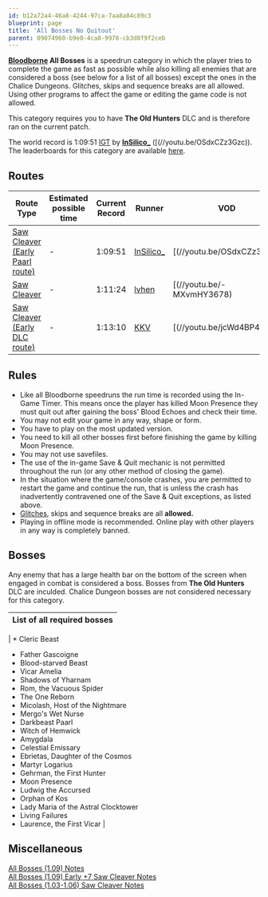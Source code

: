 ```yaml
---
id: b12a72a4-46a8-4244-97ca-7aa8a84c89c3
blueprint: page
title: 'All Bosses No Quitout'
parent: 09074960-b9e0-4ca8-9978-cb3d8f9f2ceb
---
```

**[Bloodborne](/bloodborne) All Bosses** is a speedrun category in which the player tries to complete the game as fast as possible while also killing all enemies that are considered a boss (see below for a list of all bosses) except the ones in the Chalice Dungeons. Glitches, skips and sequence breaks are all allowed. Using other programs to affect the game or editing the game code is not allowed.

This category requires you to have **The Old Hunters** DLC and is therefore ran on the current patch.

The world record is 1:09:51 [IGT](/in-game-time) by **[InSilico\_](//www.twitch.tv/insilico_)** ([(//youtu.be/OSdxCZz3Gzc)). The leaderboards for this category are available [here](/bloodborne/leaderboard).

## Routes

| Route Type                                                 | Estimated possible time | Current Record | Runner                                                           | VOD                                                                                                                   |
| ---------------------------------------------------------- | ----------------------- | -------------- | ---------------------------------------------------------------- | --------------------------------------------------------------------------------------------------------------------- |
| [Saw Cleaver (Early Paarl route)](//pastebin.com/6eMR1HUg) | -                       | 1:09:51        | [InSilico\_](//www.twitch.tv/insilico_)                          | [(//youtu.be/OSdxCZz3Gzc) |
| [Saw Cleaver](//pastebin.com/pjCJUBry)                     | -                       | 1:11:24        | [lvhen](//www.twitch.tv/lvhen)                                   | [(//youtu.be/-MXvmHY3678) |
| [Saw Cleaver (Early DLC route)](//pastebin.com/NNFZJUg8)   | -                       | 1:13:10        | [KKV](//www.youtube.com/channel/UCiyK8-S5mxEgjZwegNPjiYg/videos) | [(//youtu.be/jcWd4BP4Lmw) |

## Rules

- Like all Bloodborne speedruns the run time is recorded using the In-Game Timer. This means once the player has killed Moon Presence they must quit out after gaining the boss' Blood Echoes and check their time.
- You may not edit your game in any way, shape or form.
- You have to play on the most updated version.
- You need to kill all other bosses first before finishing the game by killing Moon Presence.
- You may not use savefiles.
- The use of the in-game Save & Quit mechanic is not permitted throughout the run (or any other method of closing the game).
- In the situation where the game/console crashes, you are permitted to restart the game and continue the run, that is unless the crash has inadvertently contravened one of the Save & Quit exceptions, as listed above.
- [Glitches](/glitches), skips and sequence breaks are all **allowed.**
- Playing in offline mode is recommended. Online play with other players in any way is completely banned.

## Bosses

Any enemy that has a large health bar on the bottom of the screen when engaged in combat is considered a boss. Bosses from **The Old Hunters** DLC are inculded. Chalice Dungeon bosses are not considered necessary for this category.

| List of all required bosses |
| --------------------------- |

| \* Cleric Beast

- Father Gascoigne
- Blood-starved Beast
- Vicar Amelia
- Shadows of Yharnam
- Rom, the Vacuous Spider
- The One Reborn
- Micolash, Host of the Nightmare
- Mergo's Wet Nurse
- Darkbeast Paarl
- Witch of Hemwick
- Amygdala
- Celestial Emissary
- Ebrietas, Daughter of the Cosmos
- Martyr Logarius
- Gehrman, the First Hunter
- Moon Presence
- Ludwig the Accursed
- Orphan of Kos
- Lady Maria of the Astral Clocktower
- Living Failures
- Laurence, the First Vicar |

## Miscellaneous

[All Bosses (1.09) Notes](//pastebin.com/pjCJUBry)\
[All Bosses (1.09) Early +7 Saw Cleaver Notes](//pastebin.com/Q7Yq2XBS)\
[All Bosses (1.03-1.06) Saw Cleaver Notes](//pastebin.com/bUwsz6TL)
